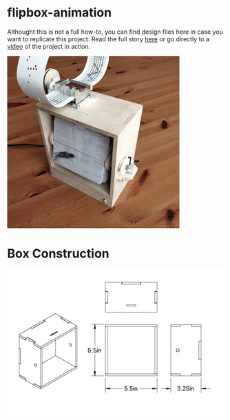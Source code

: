 # flipbox-animation

Althought this is not a full how-to, you can find design files here in case you want to replicate this project. 
Read the full story [here](https://wolfcatworkshop.com/index.php/portfolio/drill-powered-flipbook-animation/) or go directly to a [video](https://vimeo.com/235196914) of the project in action.  

![flipbox](https://github.com/wolfcatworkshop/flipbox-animation/blob/master/images/flipbox-featured.jpeg)

# Box Construction
![box schematic](https://github.com/wolfcatworkshop/flipbox-animation/blob/master/images/flipBox-box.jpg)




